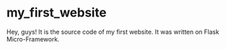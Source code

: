 # my_first_website
Hey, guys! It is the source code of my first website.
It was written on Flask Micro-Framework.
